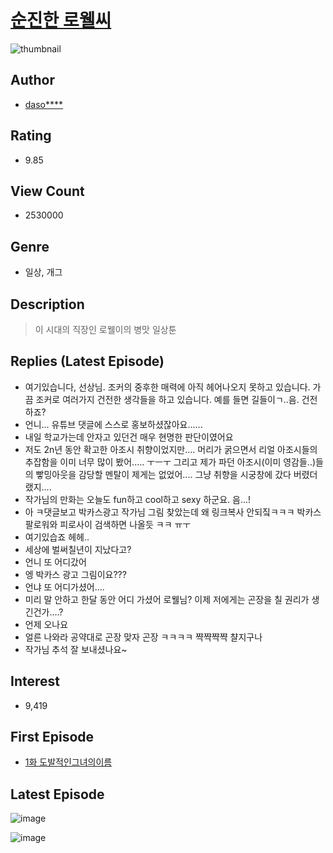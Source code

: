 # [순진한 로웰씨](https://comic.naver.com/bestChallenge/list?titleId=534359)
![thumbnail](https://image-comic.pstatic.net/user_contents_data/challenge_comic/2018/11/29/247212/thumbnail_202x16426911022_b851_4f39_82ee_2c0d2727f3d4_00003372.JPEG)

## Author
- [daso****](https://comic.naver.com/artistTitle?id=247212)

## Rating
- 9.85

## View Count
- 2530000

## Genre
- 일상, 개그

## Description
> 이 시대의 직장인 로웰이의 병맛 일상툰

## Replies (Latest Episode)
- 여기있습니다, 선상님. 조커의 중후한 매력에 아직 헤어나오지 못하고 있습니다. 가끔 조커로 여러가지 건전한 생각들을 하고 있습니다. 예를 들면 길들이ㄱ..음. 건전하죠?
- 언니... 유튜브 댓글에 스스로 홍보하셨잖아요......
- 내일 학교가는데 안자고 있던건 매우 현명한 판단이였어요
- 저도 2n년 동안 확고한 아조시 취향이었지만.... 머리가 굵으면서 리얼 아조시들의 추잡함을 이미 너무 많이 봤어..... ㅜㅡㅜ 그리고 제가 파던 아조시(이미 영감들..)들의 빻밍아웃을 감당할 멘탈이 제게는 없었어.... 그냥 취향을 시궁창에 갔다 버렸더랬지....
- 작가님의 만화는 오늘도 fun하고 cool하고 sexy 하군요. 음...!
- 아 ㅋ댓글보고 박카스광고 작가님 그림 찾았는데 왜 링크복사 안되짘ㅋㅋㅋ 박카스 팔로워와 피로사이 검색하면 나올듯 ㅋㅋ ㅠㅜ
- 여기있습죠 헤헤..
- 세상에 벌써칠년이 지났다고?
- 언니 또 어디갔어
- 엥 박카스 광고 그림이요???
- 언냐 또 어디가셨어....
- 미리 말 안하고 한달 동안 어디 가셨어 로웰님? 이제 저에게는 곤장을 칠 권리가 생긴건가....?
- 언제 오나요
- 얼른 나와라 공약대로 곤장 맞자 곤장 ㅋㅋㅋㅋ 쨕쨕쨕쨕 챨지구나
- 작가님 추석 잘 보내셨나요~

## Interest
- 9,419

## First Episode
- [1화 도발적인그녀의이름](https://comic.naver.com/bestChallenge/detail?titleId=534359&no=3)

## Latest Episode
![image](https://image-comic.pstatic.net/user_contents_data/challenge_comic/2020/06/08/247212/upload_7089852432202872624.jpeg)

![image](https://image-comic.pstatic.net/user_contents_data/challenge_comic/2020/06/08/247212/upload_4049921554218639715.jpeg)
